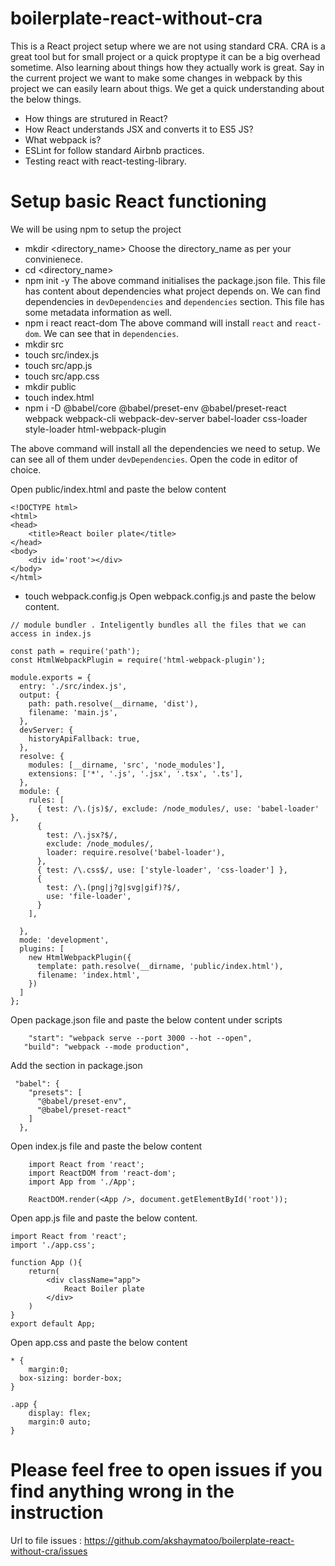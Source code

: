 # boilerplate-react-without-cra

This is a React project setup where we are not using standard CRA. CRA is a great tool but for small project or a quick proptype it can be a big overhead sometime. Also learning about things how they actually work is great. 
Say in the current project we want to make some changes in webpack by this project we can easily learn about thigs. We get a quick understanding about the below things.

- How things are strutured in React?
- How React understands JSX and converts it to ES5 JS?
- What webpack is?
- ESLint for follow standard Airbnb practices.
- Testing react with react-testing-library.


# Setup basic React functioning

We will be using npm to setup the project
- mkdir <directory_name>
 Choose the directory_name as per your convinienece. 
 - cd <directory_name>
- npm init -y
 The above command initialises the package.json file. This file has content about dependencies what project depends on. We can find dependencies in `devDependencies` and `dependencies` section. This file has some metadata information as well. 
- npm i react react-dom
 The above command will install `react` and `react-dom`. We can see that in `dependencies`. 
- mkdir src
- touch src/index.js
- touch src/app.js
- touch src/app.css
- mkdir public
- touch index.html
- npm i -D @babel/core @babel/preset-env @babel/preset-react webpack webpack-cli webpack-dev-server babel-loader css-loader style-loader html-webpack-plugin

The above command will install all the dependencies we need to setup. We can see all of them under `devDependencies`.
Open the code in editor of choice.

Open public/index.html and paste the below content
```
<!DOCTYPE html>
<html>
<head>
	<title>React boiler plate</title>
</head>
<body>
	<div id='root'></div>
</body>
</html>

```
- touch webpack.config.js
Open webpack.config.js and paste the below content.

```
// module bundler . Inteligently bundles all the files that we can access in index.js

const path = require('path');
const HtmlWebpackPlugin = require('html-webpack-plugin');

module.exports = {
  entry: './src/index.js',
  output: {
    path: path.resolve(__dirname, 'dist'),
    filename: 'main.js',
  },
  devServer: {
    historyApiFallback: true,
  },
  resolve: {
    modules: [__dirname, 'src', 'node_modules'],
    extensions: ['*', '.js', '.jsx', '.tsx', '.ts'],
  },
  module: {
    rules: [
      { test: /\.(js)$/, exclude: /node_modules/, use: 'babel-loader' },
      {
        test: /\.jsx?$/,
        exclude: /node_modules/,
        loader: require.resolve('babel-loader'),
      },
      { test: /\.css$/, use: ['style-loader', 'css-loader'] },
      {
        test: /\.(png|j?g|svg|gif)?$/,
        use: 'file-loader',
      }
    ],

  },
  mode: 'development',
  plugins: [
    new HtmlWebpackPlugin({
      template: path.resolve(__dirname, 'public/index.html'),
      filename: 'index.html',
    })
  ]
};

```
Open package.json file and paste the below content under scripts 

```
	"start": "webpack serve --port 3000 --hot --open",
   "build": "webpack --mode production",
```

Add the section in package.json

```
 "babel": {
    "presets": [
      "@babel/preset-env",
      "@babel/preset-react"
    ]
  },
```

Open index.js file and paste the below content
```
	import React from 'react';
	import ReactDOM from 'react-dom';
	import App from './App';

	ReactDOM.render(<App />, document.getElementById('root'));

```
Open app.js file and paste the below content.
```
import React from 'react';
import './app.css';

function App (){
	return(
		<div className="app">
			React Boiler plate
		</div>
	)
}
export default App;
```

Open app.css and paste the below content

```
* {
	margin:0;
  box-sizing: border-box;
}

.app {
	display: flex;
	margin:0 auto;
}

```


# Please feel free to open issues if you find anything wrong in the instruction 
 
 Url to file issues : https://github.com/akshaymatoo/boilerplate-react-without-cra/issues